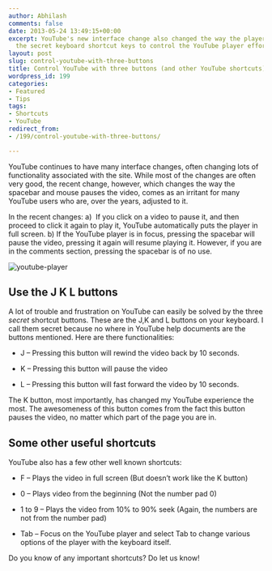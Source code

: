 ```yaml
---
author: Abhilash
comments: false
date: 2013-05-24 13:49:15+00:00
excerpt: YouTube's new interface change also changed the way the player behaves. Use
  the secret keyboard shortcut keys to control the YouTube player effortlessly.
layout: post
slug: control-youtube-with-three-buttons
title: Control YouTube with three buttons (and other YouTube shortcuts)
wordpress_id: 199
categories:
- Featured
- Tips
tags:
- Shortcuts
- YouTube
redirect_from:
- /199/control-youtube-with-three-buttons/

---
```


YouTube continues to have many interface changes, often changing lots of functionality associated with the site. While most of the changes are often very good, the recent change, however, which changes the way the spacebar and mouse pauses the video, comes as an irritant for many YouTube users who are, over the years, adjusted to it.

In the recent changes:
a)  If you click on a video to pause it, and then proceed to click it again to play it, YouTube automatically puts the player in full screen.
b) If the YouTube player is in focus, pressing the spacebar will pause the video, pressing it again will resume playing it. However, if you are in the comments section, pressing the spacebar is of no use.

![youtube-player](https://techcovered.github.io/images/youtube-player.png)


## Use the J K L buttons


A lot of trouble and frustration on YouTube can easily be solved by the three *secret* shortcut buttons. These are the J,K and L buttons on your keyboard. I call them secret because no where in YouTube help documents are the buttons mentioned. Here are there functionalities:



	
  * J – Pressing this button will rewind the video back by 10 seconds.

	
  * K – Pressing this button will pause the video

	
  * L – Pressing this button will fast forward the video by 10 seconds.


The K button, most importantly, has changed my YouTube experience the most. The awesomeness of this button comes from the fact this button pauses the video, no matter which part of the page you are in.


## Some other useful shortcuts


YouTube also has a few other well known shortcuts:



	
  * F – Plays the video in full screen (But doesn’t work like the K button)

	
  * 0 – Plays video from the beginning (Not the number pad 0)

	
  * 1 to 9 – Plays the video from 10% to 90% seek (Again, the numbers are not from the number pad)

	
  * Tab – Focus on the YouTube player and select Tab to change various options of the player with the keyboard itself.


Do you know of any important shortcuts? Do let us know!
